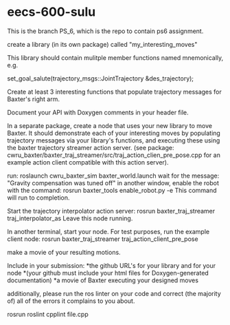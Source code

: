 # eecs-600-sulu
This is the branch PS_6, which is the repo to contain ps6 assignment.

create a library (in its own package) called "my_interesting_moves"

This library should contain mulitple member functions named mnemonically, e.g.

   set_goal_salute(trajectory_msgs::JointTrajectory &des_trajectory);

Create at least 3 interesting functions that populate trajectory messages for Baxter's right arm.

Document your API with Doxygen comments in your header file.

In a separate package, create a node that uses your new library to move Baxter.
It should demonstrate each of your interesting moves by populating trajectory messages
via your library's functions, and executing these using the baxter trajectory streamer action server. (see package: cwru_baxter/baxter_traj_streamer/src/traj_action_clien_pre_pose.cpp for an example action client compatible with this action server).


run:
roslaunch cwru_baxter_sim baxter_world.launch
wait for the message: "Gravity compensation was tuned off"
in another window, enable the robot with the command:
  rosrun baxter_tools enable_robot.py -e
This command will run to completion.

Start the trajectory interpolator action server:
  rosrun baxter_traj_streamer traj_interpolator_as
Leave this node running.

In another terminal, start your node.  For test purposes, run the example client node:
  rosrun baxter_traj_streamer traj_action_client_pre_pose

make a movie of your resulting motions.

Include in your submission:
*the github URL's for your library and for your node
*(your github must include your html files for Doxygen-generated documentation)
*a movie of Baxter executing your designed moves

additionally, please run the ros linter on your code and correct (the majority of) all of the errors it complains to you about.

rosrun roslint cpplint file.cpp